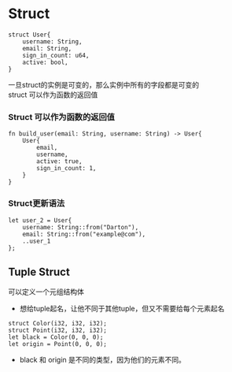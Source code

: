 # Struct
```
struct User{
    username: String,
    email: String,
    sign_in_count: u64,
    active: bool,
}

```
一旦struct的实例是可变的，那么实例中所有的字段都是可变的  
struct 可以作为函数的返回值

### Struct 可以作为函数的返回值
```
fn build_user(email: String, username: String) -> User{
    User{
        email,
        username,
        active: true,
        sign_in_count: 1,
    }
}
```
### Struct更新语法
```
let user_2 = User{
    username: String::from("Darton"),
    email: String::from("example@com"),
    ..user_1
};
```
## Tuple Struct
可以定义一个元组结构体
* 想给tuple起名，让他不同于其他tuple，但又不需要给每个元素起名
```
struct Color(i32, i32, i32);
struct Point(i32, i32, i32);
let black = Color(0, 0, 0);
let origin = Point(0, 0, 0);
```
* black 和 origin 是不同的类型，因为他们的元素不同。
